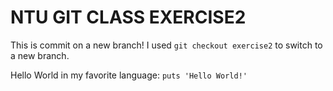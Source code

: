 # NTU GIT CLASS EXERCISE2

This is commit on a new branch! I used `git checkout exercise2` to switch to a new branch.

Hello World in my favorite language:
`puts 'Hello World!'`